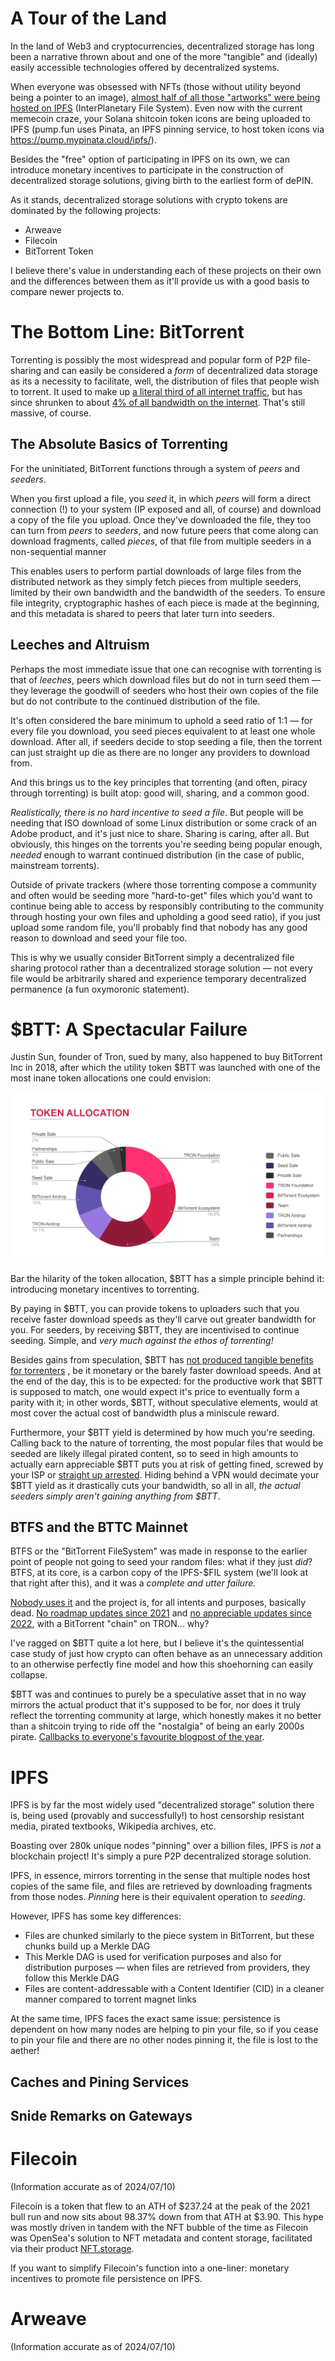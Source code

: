 # A Tour of the Land

In the land of Web3 and cryptocurrencies, decentralized storage has long been a narrative thrown about and one of the more "tangible" and (ideally) easily accessible technologies offered by decentralized systems. 

When everyone was obsessed with NFTs (those without utility beyond being a pointer to an image), [almost half of all those "artworks" were being hosted on IPFS](https://www.rightclicksave.com/article/how-many-nfts-are-actually-on-the-blockchain) (InterPlanetary File System). Even now with the current memecoin craze, your Solana shitcoin token icons are being uploaded to IPFS (pump.fun uses Pinata, an IPFS pinning service, to host token icons via https://pump.mypinata.cloud/ipfs/).

Besides the "free" option of participating in IPFS on its own, we can introduce monetary incentives to participate in the construction of decentralized storage solutions, giving birth to the earliest form of dePIN.

As it stands, decentralized storage solutions with crypto tokens are dominated by the following projects:

- Arweave
- Filecoin
- BitTorrent Token 

I believe there's value in understanding each of these projects on their own and the differences between them as it'll provide us with a good basis to compare newer projects to.

# The Bottom Line: BitTorrent

Torrenting is possibly the most widespread and popular form of P2P file-sharing and can easily be considered a _form_ of decentralized data storage as its a necessity to facilitate, well, the distribution of files that people wish to torrent. It used to make up [a literal third of all internet traffic](https://torrentfreak.com/bittorrent-the-one-third-of-all-internet-traffic-myth/), but has since shrunken to about [4% of all bandwidth on the internet](https://torrentfreak.com/bittorrent-is-no-longer-the-king-of-upstream-internet-traffic-240315/). That's still massive, of course.

## The Absolute Basics of Torrenting

For the uninitiated, BitTorrent functions through a system of _peers_ and _seeders_.

When you first upload a file, you _seed_ it, in which _peers_ will form a direct connection (!) to your system (IP exposed and all, of course) and download a copy of the file you upload. Once they've downloaded the file, they too can turn from _peers_ to _seeders_, and now future peers that come along can download fragments, called _pieces_, of that file from multiple seeders in a non-sequential manner

This enables users to perform partial downloads of large files from the distributed network as they simply fetch pieces from multiple seeders, limited by their own bandwidth and the bandwidth of the seeders. To ensure file integrity, cryptographic hashes of each piece is made at the beginning, and this metadata is shared to peers that later turn into seeders.

## Leeches and Altruism

Perhaps the most immediate issue that one can recognise with torrenting is that of _leeches_, peers which download files but do not in turn seed them — they leverage the goodwill of seeders who host their own copies of the file but do not contribute to the continued distribution of the file.

It's often considered the bare minimum to uphold a seed ratio of 1:1 — for every file you download, you seed pieces equivalent to at least one whole download. After all, if seeders decide to stop seeding a file, then the torrent can just straight up die as there are no longer any providers to download from. 

And this brings us to the key principles that torrenting (and often, piracy through torrenting) is built atop: good will, sharing, and a common good.

_Realistically, there is no hard incentive to seed a file_. But people will be needing that ISO download of some Linux distribution or some crack of an Adobe product, and it's just nice to share. Sharing is caring, after all. But obviously, this hinges on the torrents you're seeding being popular enough, _needed_ enough to warrant continued distribution (in the case of public, mainstream torrents). 

Outside of private trackers (where those torrenting compose a community and often would be seeding more "hard-to-get" files which you'd want to continue being able to access by responsibly contributing to the community through hosting your own files and upholding a good seed ratio), if you just upload some random file, you'll probably find that nobody has any good reason to download and seed your file too. 

This is why we usually consider BitTorrent simply a decentralized file sharing protocol rather than a decentralized storage solution — not every file would be arbitrarily shared and experience temporary decentralized permanence (a fun oxymoronic statement).

# $BTT: A Spectacular Failure

Justin Sun, founder of Tron, sued by many, also happened to buy BitTorrent Inc in 2018, after which the utility token $BTT was launched with one of the most inane token allocations one could envision:

![](BitTorrent-Allocation.webp)

Bar the hilarity of the token allocation, $BTT has a simple principle behind it: introducing monetary incentives to torrenting.

By paying in $BTT, you can provide tokens to uploaders such that you receive faster download speeds as they'll carve out greater bandwidth for you. For seeders, by receiving $BTT, they are incentivised to continue seeding. Simple, and *very much against the ethos of torrenting!*

Besides gains from speculation, $BTT has [not produced tangible benefits for torrenters](https://www.reddit.com/r/Tronix/comments/mfw7cz/has_anyone_gained_btt_from_bittorrent_speed_and/) , be it monetary or the barely faster download speeds. And at the end of the day, this is to be expected: for the productive work that $BTT is supposed to match, one would expect it's price to eventually form a parity with it; in other words, $BTT, without speculative elements, would at most cover the actual cost of bandwidth plus a miniscule reward. 

Furthermore, your $BTT yield is determined by how much you're seeding. Calling back to the nature of torrenting, the most popular files that would be seeded are likely illegal pirated content, so to seed in high amounts to actually earn appreciable $BTT puts you at risk of getting fined, screwed by your ISP or [straight up arrested](https://en.wikipedia.org/wiki/Legal_issues_with_BitTorrent). Hiding behind a VPN would decimate your $BTT yield as it drastically cuts your bandwidth, so all in all, _the actual seeders simply aren't gaining anything from $BTT_.
## BTFS and the BTTC Mainnet

BTFS or the "BitTorrent FileSystem" was made in response to the earlier point of people not going to seed your random files: what if they just _did_? BTFS, at its core, is a carbon copy of the IPFS-$FIL system (we'll look at that right after this), and it was a _complete and utter failure._

[Nobody uses it](https://www.reddit.com/r/BittorrentToken/comments/q5swax/btfs_experience_after_20_days/) and the project is, for all intents and purposes, basically dead. [No roadmap updates since 2021](https://www.bittorrent.com/token/bittorrent-file-system) and [no appreciable updates since 2022](https://github.com/bittorrent/go-btfs/commits/master/), with a BitTorrent "chain" on TRON... why?

I've ragged on $BTT quite a lot here, but I believe it's the quintessential case study of just how crypto can often behave as an unnecessary addition to an otherwise perfectly fine model and how this shoehorning can easily collapse. 

$BTT was and continues to purely be a speculative asset that in no way mirrors the actual product that it's supposed to be for, nor does it truly reflect the torrenting community at large, which honestly makes it no better than a shitcoin trying to ride off the "nostalgia" of being an early 2000s pirate. [Callbacks to everyone's favourite blogpost of the year](https://polynya.mirror.xyz/OXfL6yiNu7wxiLlcoKX3d6EIsVoiB1a7k9MkDIthBAA).

# IPFS

IPFS is by far the most widely used "decentralized storage" solution there is, being used (provably and successfully!) to host censorship resistant media, pirated textbooks, Wikipedia archives, etc.

Boasting over 280k unique nodes "pinning" over a billion files, IPFS is *not* a blockchain project! It's simply a pure P2P decentralized storage solution. 

IPFS, in essence, mirrors torrenting in the sense that multiple nodes host copies of the same file, and files are retrieved by downloading fragments from those nodes. _Pinning_ here is their equivalent operation to _seeding_.

However, IPFS has some key differences:
- Files are chunked similarly to the piece system in BitTorrent, but these chunks build up a Merkle DAG
- This Merkle DAG is used for verification purposes and also for distribution purposes — when files are retrieved from providers, they follow this Merkle DAG
- Files are content-addressable with a Content Identifier (CID) in a cleaner manner compared to torrent magnet links

At the same time, IPFS faces the exact same issue: persistence is dependent on how many nodes are helping to pin your file, so if you cease to pin your file and there are no other nodes pinning it, the file is lost to the aether!
## Caches and Pining Services

## Snide Remarks on Gateways

# Filecoin

(Information accurate as of 2024/07/10)

Filecoin is a token that flew to an ATH of $237.24 at the peak of the 2021 bull run and now sits about 98.37% down from that ATH at $3.90. This hype was mostly driven in tandem with the NFT bubble of the time as Filecoin was OpenSea's solution to NFT metadata and content storage, facilitated via their product [NFT.storage](https://nft.storage/).

If you want to simplify Filecoin's function into a one-liner: monetary incentives to promote file persistence on IPFS.

# Arweave

(Information accurate as of 2024/07/10)